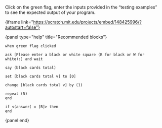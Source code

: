 Click on the green flag, enter the inputs provided in the “testing examples” to
see the expected output of your program.

{iframe link="https://scratch.mit.edu/projects/embed/148425996/?autostart=false"}

{panel type="help" title="Recommended blocks"}

```scratch:split:random
when green flag clicked

ask [Please enter a black or white square (B for black or W for white):] and wait

say (black cards total)
```

```scratch:split:random
set [black cards total v] to [0]

change [black cards total v] by (1)
```

```scratch:split:random
repeat (5)
end

if <(answer) = [B]> then
end
```

{panel end}
